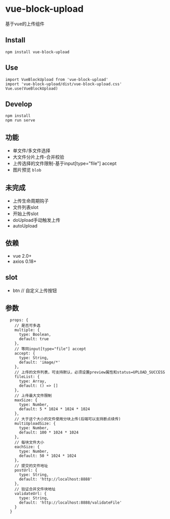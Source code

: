 # vue-block-upload
基于vue的上传组件

## Install
```
npm install vue-block-upload
```

## Use
```
import VueBlockUpload from 'vue-block-upload'
import 'vue-block-upload/dist/vue-block-upload.css'
Vue.use(VueBlockUpload)
```

## Develop
```
npm install
npm run serve
```

## 功能
- 单文件/多文件选择
- 大文件分片上传-合并校验
- 上传选择的文件限制-基于input[type="file"] accept
- 图片预览 `blob`

## 未完成
- 上传生命周期钩子
- 文件列表slot
- 开始上传slot
- doUpload手动触发上传
- autoUpload

## 依赖
- vue 2.0+
- axios 0.18+

## slot
- btn // 自定义上传按钮

## 参数
```
  props: {
    // 是否可多选
    multiple: {
      type: Boolean,
      default: true
    },
    // 等同input[type="file"] accept
    accept: {
      type: String,
      default: 'image/*'
    },
    // 上传的文件列表，可支持默认，必须设置preview属性和status=UPLOAD_SUCCESS
    fileList: {
      type: Array,
      default: () => [] 
    },
    // 上传最大文件限制
    maxSize: {
      type: Number,
      default: 5 * 1024 * 1024 * 1024
    },
    // 大于这个大小的文件使用分块上传(后端可以支持断点续传)
    multiUploadSize: {
      type: Number,
      default: 100 * 1024 * 1024
    },
    // 每块文件大小
    eachSize: {
      type: Number,
      default: 50 * 1024 * 1024
    },
    // 提交的文件地址
    postUrl: {
      type: String,
      default: 'http://localhost:8888'
    },
    // 验证合并文件块地址
    validateUrl: {
      type: String,
      default: 'http://localhost:8888/validateFile'
    }
  }
  ```
